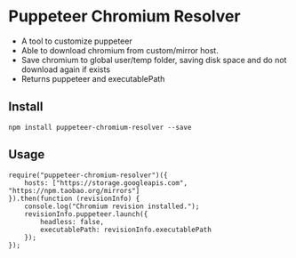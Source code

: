 
# Puppeteer Chromium Resolver
* A tool to customize puppeteer
* Able to download chromium from custom/mirror host.
* Save chromium to global user/temp folder, saving disk space and do not download again if exists
* Returns puppeteer and executablePath

## Install 
```
npm install puppeteer-chromium-resolver --save
```
## Usage
```
require("puppeteer-chromium-resolver")({
    hosts: ["https://storage.googleapis.com", "https://npm.taobao.org/mirrors"]
}).then(function (revisionInfo) {
    console.log("Chromium revision installed.");
    revisionInfo.puppeteer.launch({
        headless: false,
        executablePath: revisionInfo.executablePath
    });
});

```
